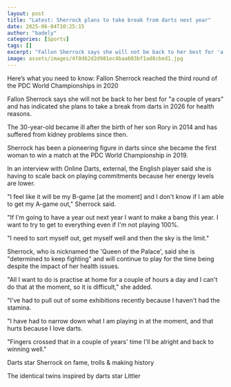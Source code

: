 ```yaml
---
layout: post
title: "Latest: Sherrock plans to take break from darts next year"
date: 2025-06-04T10:25:15
author: "badely"
categories: [Sports]
tags: []
excerpt: "Fallon Sherrock says she will not be back to her best for 'a couple of years' and plans to take a break from darts next year for health reasons."
image: assets/images/4f8d62d2d981ec4baa603bf1ad8cbed1.jpg
---
```


Here’s what you need to know: Fallon Sherrock reached the third round of the PDC World Championships in 2020

Fallon Sherrock says she will not be back to her best for "a couple of years" and has indicated she plans to take a break from darts in 2026 for health reasons.

The 30-year-old became ill after the birth of her son Rory in 2014 and has suffered from kidney problems since then.

Sherrock has been a pioneering figure in darts since she became the first woman to win a match at the PDC World Championship in 2019.

In an interview with Online Darts, external, the English player said she is having to scale back on playing commitments because her energy levels are lower.

"I feel like it will be my B-game [at the moment] and I don't know if I am able to get my A-game out," Sherrock said.

"If I'm going to have a year out next year I want to make a bang this year. I want to try to get to everything even if I'm not playing 100%.

"I need to sort myself out, get myself well and then the sky is the limit."

Sherrock, who is nicknamed the 'Queen of the Palace', said she is "determined to keep fighting" and will continue to play for the time being despite the impact of her health issues.

"All I want to do is practise at home for a couple of hours a day and I can't do that at the moment, so it is difficult," she added.

"I've had to pull out of some exhibitions recently because I haven't had the stamina. 

"I have had to narrow down what I am playing in at the moment, and that hurts because I love darts. 

"Fingers crossed that in a couple of years' time I'll be alright and back to winning well."

Darts star Sherrock on fame, trolls & making history

The identical twins inspired by darts star Littler


